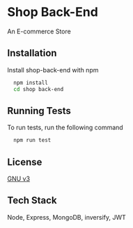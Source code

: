
# Shop Back-End

An E-commerce Store



## Installation

Install shop-back-end with npm

```bash
  npm install 
  cd shop back-end
```
    
## Running Tests

To run tests, run the following command

```bash
  npm run test
```


## License

[GNU v3](https://choosealicense.com/licenses/gpl-3.0/)


## Tech Stack

Node, Express, MongoDB, inversify, JWT

